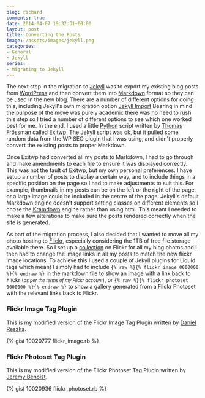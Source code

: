 ```yaml
---
blog: richard
comments: true
date: 2014-04-07 19:32:31+00:00
layout: post
title: Converting the Posts
image: /assets/images/jekyll.png
categories:
- General
- Jekyll
series: 
- Migrating to Jekyll
---
```


The next step in the migration to [Jekyll][jk] was to export my existing blog posts from [WordPress][wp]
and then convert them into [Markdown][md] format so they can be used in the new blog. There are a
number of different options for doing this, including Jekyll's own migration option [Jekyll Import][ji]
Bearing in mind the purpose of the move was purely academic there was no need to rush this step so I
tried a number of different options to see which one worked best for me. In the end, I used a little
[Python][py] script written by [Thomas Frössman][tf] called [Exitwp][xp]. The Jekyll script was ok,
but it pulled some random data from the WP SEO plugin that I was using, and didn't properly convert
the existing posts to proper Markdown.

Once Exitwp had converted all my posts to Markdown, I had to go through and make amendments to each
file to ensure it was displayed correctly. This was not the fault of Exitwp, but my own personal
preferences. I have setup a number of posts to display a certain way, and to include things in a
specific position on the page so I had to make adjustments to suit this. For example, thumbnails in
my posts can be on the left or the right of the page, or a large image could be included in the
centre of the page. Jekyll's default Markdown engine doesn't support setting classes on different
elements so I chose the [Kramdown][kd] engine rather than using html. This meant I needed to make a
few alterations to make sure the posts rendered correctly when the site is generated.

As part of the migration process, I also decided that I wanted to move all my photo hosting to
[Flickr][fl], especially considering the 1TB of free file storage available there. So I set up a 
[collection][coll] on Flickr for all my blog photos and I then had to change the image links in all
my posts to match the new flickr image locations. To achieve this I used a couple of Jekyll plugins
for Liquid tags which meant I simply had to include `{% raw %}{% flickr_image 0000000 %}{% endraw %}`
in the markdown file to show an image with a link back to Flickr (_<small>as per the terms of my
Flickr account</small>_), or `{% raw %}{% flickr_photoset 0000000 %}{% endraw %}` to show a gallery
generated from a Flickr Photoset with the relevant links back to Flickr. 

### Flickr Image Tag Plugin

This is my modified version of the Flickr Image Tag Plugin written by [Daniel Reszka][dr].

{% gist 10020777 flickr_image.rb %}

### Flickr Photoset Tag Plugin

This is my modified version of the Flickr Photoset Tag Plugin written by [Jeremy Benoist][jb].

{% gist 10020936 flickr_photoset.rb %}


[jk]: //jekyllrb.com/ "Jekyll &bull; Simple, blog-aware, static sites"
[wp]: //wordpress.org/ "WordPress &#8250; Blog Tool, Publishing Platform, and CMS"
[md]: //daringfireball.net/projects/markdown/ "Markdown"
[ji]: //import.jekyllrb.com/ "Jekyll Import"
[py]: //python.org/ "Welcome to Python.org"
[tf]: //thomas.jossystem.se/ "Thomas Frössman"
[xp]: //github.com/thomasf/exitwp "Exitwp"
[kd]: //kramdown.gettalong.org/ "Kramdown"
[fl]: //flickr.com/ "Flickr"
[coll]: //flickr.com/photos/richard-perry/collections/72157641951146185/ "Blogs Collection"
[dr]: //gist.github.com/danielres/3156265/ "Flickr Image Tag Plugin by Daniel Reszka"
[jb]: //github.com/j0k3r/jekyll-flickr-photoset "Flickr Photoset Tag Plugin by Jeremy Benoist"